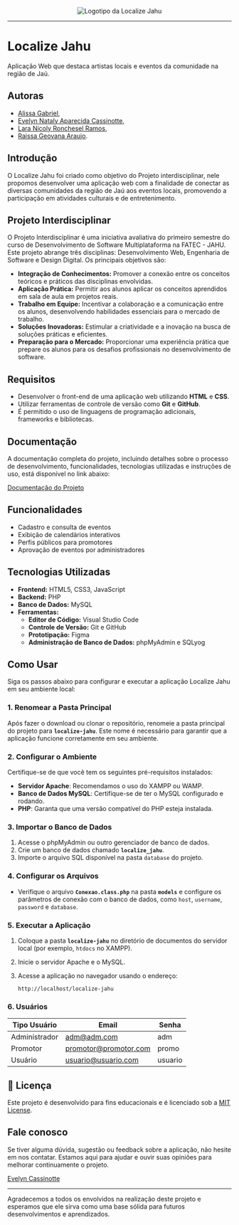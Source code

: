 <div align="center">
  
![Logotipo da Localize Jahu](assets/images/logo_4C4452.png)

</div>

---

# Localize Jahu
Aplicação Web que destaca artistas locais e eventos da comunidade na região de Jaú.

## Autoras
- [Alissa Gabriel](https://github.com/AlissaGabriel), 
- [Evelyn Nataly Aparecida Cassinotte](https://github.com/Evelyn-Cass),
- [Lara Nicoly Ronchesel Ramos](https://github.com/llnick),
- [Raissa Geovana Araujo](https://github.com/raissaaraujo1).

## Introdução

O Localize Jahu foi criado como objetivo do Projeto interdisciplinar, nele propomos desenvolver uma aplicação web com a finalidade de conectar as diversas comunidades da região de Jaú aos eventos locais, promovendo a participação em atividades culturais e de entretenimento.

## Projeto Interdisciplinar

O Projeto Interdisciplinar é uma iniciativa avaliativa do primeiro semestre do curso de Desenvolvimento de Software Multiplataforma na FATEC - JAHU. Este projeto abrange três disciplinas: Desenvolvimento Web, Engenharia de Software e Design Digital. Os principais objetivos são:

- **Integração de Conhecimentos:** Promover a conexão entre os conceitos teóricos e práticos das disciplinas envolvidas.
- **Aplicação Prática:** Permitir aos alunos aplicar os conceitos aprendidos em sala de aula em projetos reais.
- **Trabalho em Equipe:** Incentivar a colaboração e a comunicação entre os alunos, desenvolvendo habilidades essenciais para o mercado de trabalho.
- **Soluções Inovadoras:** Estimular a criatividade e a inovação na busca de soluções práticas e eficientes.
- **Preparação para o Mercado:** Proporcionar uma experiência prática que prepare os alunos para os desafios profissionais no desenvolvimento de software.

## Requisitos

- Desenvolver o front-end de uma aplicação web utilizando **HTML** e **CSS**.
- Utilizar ferramentas de controle de versão como **Git** e **GitHub**.
- É permitido o uso de linguagens de programação adicionais, frameworks e bibliotecas.

## Documentação

A documentação completa do projeto, incluindo detalhes sobre o processo de desenvolvimento, funcionalidades, tecnologias utilizadas e instruções de uso, está disponível no link abaixo:

[Documentação do Projeto](https://github.com/Localize-Jahu/Documentos)

## Funcionalidades

- Cadastro e consulta de eventos
- Exibição de calendários interativos
- Perfis públicos para promotores
- Aprovação de eventos por administradores


## Tecnologias Utilizadas

- **Frontend:** HTML5, CSS3, JavaScript
- **Backend:** PHP
- **Banco de Dados:** MySQL
- **Ferramentas:**
  - **Editor de Código:** Visual Studio Code
  - **Controle de Versão:** Git e GitHub
  - **Prototipação:** Figma
  - **Administração de Banco de Dados:** phpMyAdmin e SQLyog

## Como Usar

Siga os passos abaixo para configurar e executar a aplicação Localize Jahu em seu ambiente local:

### 1. Renomear a Pasta Principal

Após fazer o download ou clonar o repositório, renomeie a pasta principal do projeto para **`localize-jahu`**. Este nome é necessário para garantir que a aplicação funcione corretamente em seu ambiente.

### 2. Configurar o Ambiente
Certifique-se de que você tem os seguintes pré-requisitos instalados:

- **Servidor Apache**: Recomendamos o uso do XAMPP ou WAMP.
- **Banco de Dados MySQL**: Certifique-se de ter o MySQL configurado e rodando.
- **PHP**: Garanta que uma versão compatível do PHP esteja instalada.

### 3. Importar o Banco de Dados

1. Acesse o phpMyAdmin ou outro gerenciador de banco de dados.
2. Crie um banco de dados chamado **`localize_jahu`**.
3. Importe o arquivo SQL disponível na pasta `database` do projeto.

### 4. Configurar os Arquivos

- Verifique o arquivo **`Conexao.class.php`** na pasta **`models`** e configure os parâmetros de conexão com o banco de dados, como `host`, `username`, `password` e `database`.

### 5. Executar a Aplicação

1. Coloque a pasta **`localize-jahu`** no diretório de documentos do servidor local (por exemplo, `htdocs` no XAMPP).
2. Inicie o servidor Apache e o MySQL.
3. Acesse a aplicação no navegador usando o endereço:

   ```
   http://localhost/localize-jahu
   ```

### 6. Usuários

| Tipo Usuário  | Email | Senha |
| ------------- | ------------- | ------------- |
| Administrador  | adm@adm.com  | adm |
| Promotor | promotor@promotor.com  | promo  |
| Usuário | usuario@usuario.com | usuario |


## 📜 Licença

Este projeto é desenvolvido para fins educacionais e é licenciado sob a [MIT License](LICENSE).



## Fale conosco

Se tiver alguma dúvida, sugestão ou feedback sobre a aplicação, não hesite em nos contatar. 
Estamos aqui para ajudar e ouvir suas opiniões para melhorar continuamente o projeto.

[Evelyn Cassinotte](mailto:evelyn.cassinotte@fatec.sp.gov.br)


- --
Agradecemos a todos os envolvidos na realização deste projeto e esperamos que ele sirva como uma base sólida para futuros desenvolvimentos e aprendizados.






